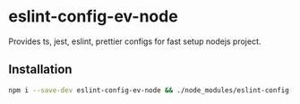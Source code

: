 # eslint-config-ev-node

Provides ts, jest, eslint, prettier configs for fast setup nodejs project.

## Installation

```bash
npm i --save-dev eslint-config-ev-node && ./node_modules/eslint-config-ev-node/setup.sh
```
